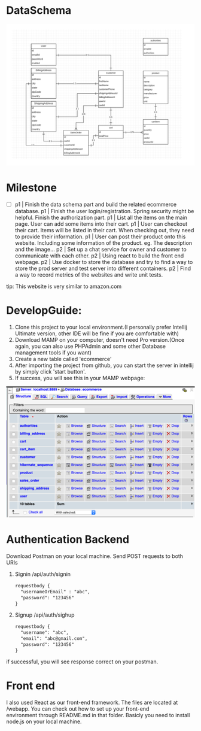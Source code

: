 # DataSchema
![Data schema](/images/DataSchema.png)
# Milestone
-[ ] p1 | Finish the data schema part and build the related ecommerce database.
p1 | Finish the user login/registration. Spring security might be helpful. Finish the authorization part.
p1 | List all the items on the main page. User can add some items into their cart.
p1 | User can checkout their cart. Items will be listed in their cart. When checking out, they need to provide their information.
p1 | User can post their product onto this website. Including some information of the product. eg. The description and the image...
p2 | Set up a chat service for owner and customer to communicate with each other.
p2 | Using react to build the front end webpage.
p2 | Use docker to store the database and try to find a way to store the prod server and test server into different containers.
p2 | Find a way to record metrics of the websites and write unit tests.

tip: This website is very similar to amazon.com


# DevelopGuide: 
1. Clone this project to your local environment.(I personally prefer Intellij Ultimate version, other IDE will be fine if you are comfortable with)
2. Download MAMP on your computer, doesn't need Pro version.(Once again, you can also use PHPAdmin and some other Database management tools if you want)
3. Create a new table called 'ecommerce'
4. After importing the project from github, you can start the server in intellij by simply click 'start button'. 
5. If success, you will see this in your MAMP webpage:

![Database](/images/DatabaseReview.png)


# Authentication Backend
Download Postman on your local machine. Send POST requests to both URIs
1. Signin /api/auth/signin  
    ```
    requestbody {  
      "usernameOrEmail" : "abc",  
      "password": "123456"  
    }  
    ```  
2. Signup /api/auth/sighup  
    ```
    requestbody {  
      "username": "abc",  
      "email": "abc@gmail.com",  
      "password": "123456"  
    }  
    ```
if successful, you will see response correct on your postman.  

# Front end 
I also used React as our front-end framework. The files are located at /webapp. You can check out how to set up your front-end  
environment through README.md in that folder. Basicly you need to install node.js on your local machine.

